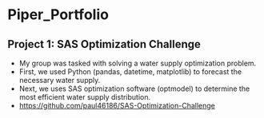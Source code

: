 # Piper_Portfolio

## Project 1: SAS Optimization Challenge 
* My group was tasked with solving a water supply optimization problem. 
* First, we used Python (pandas, datetime, matplotlib) to forecast the necessary water supply.
* Next, we uses SAS optimization software (optmodel) to determine the most efficient water supply distribution. 
* https://github.com/paul46186/SAS-Optimization-Challenge

